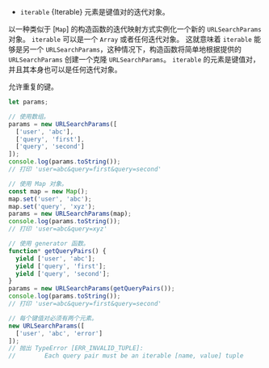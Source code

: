 <!-- YAML
added:
  - v7.10.0
  - v6.13.0
-->

* `iterable` {Iterable} 元素是键值对的迭代对象。

以一种类似于 [`Map`] 的构造函数的迭代映射方式实例化一个新的 `URLSearchParams` 对象。
`iterable` 可以是一个 `Array` 或者任何迭代对象。
这就意味着 `iterable` 能够是另一个 `URLSearchParams`，这种情况下，构造函数将简单地根据提供的 `URLSearchParams` 创建一个克隆 `URLSearchParams`。
`iterable` 的元素是键值对，并且其本身也可以是任何迭代对象。

允许重复的键。

```js
let params;

// 使用数组。
params = new URLSearchParams([
  ['user', 'abc'],
  ['query', 'first'],
  ['query', 'second']
]);
console.log(params.toString());
// 打印 'user=abc&query=first&query=second'

// 使用 Map 对象。
const map = new Map();
map.set('user', 'abc');
map.set('query', 'xyz');
params = new URLSearchParams(map);
console.log(params.toString());
// 打印 'user=abc&query=xyz'

// 使用 generator 函数。
function* getQueryPairs() {
  yield ['user', 'abc'];
  yield ['query', 'first'];
  yield ['query', 'second'];
}
params = new URLSearchParams(getQueryPairs());
console.log(params.toString());
// 打印 'user=abc&query=first&query=second'

// 每个键值对必须有两个元素。
new URLSearchParams([
  ['user', 'abc', 'error']
]);
// 抛出 TypeError [ERR_INVALID_TUPLE]:
//        Each query pair must be an iterable [name, value] tuple
```

